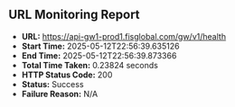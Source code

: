 ## URL Monitoring Report

- **URL:** https://api-gw1-prod1.fisglobal.com/gw/v1/health
- **Start Time:** 2025-05-12T22:56:39.635126
- **End Time:** 2025-05-12T22:56:39.873366
- **Total Time Taken:** 0.23824 seconds
- **HTTP Status Code:** 200
- **Status:** Success
- **Failure Reason:** N/A
